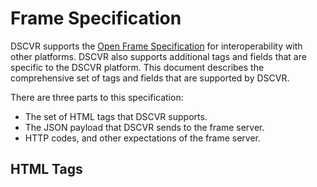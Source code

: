 # Frame Specification

DSCVR supports the [Open Frame Specification](https://github.com/open-frames/standard/blob/v0.0.1/README.md) for interoperability with other platforms. DSCVR also supports additional tags and fields that are specific to the DSCVR platform. This document describes the comprehensive set of tags and fields that are supported by DSCVR.

There are three parts to this specification: 

- The set of HTML tags that DSCVR supports.
- The JSON payload that DSCVR sends to the frame server.
- HTTP codes, and other expectations of the frame server.

## HTML Tags

